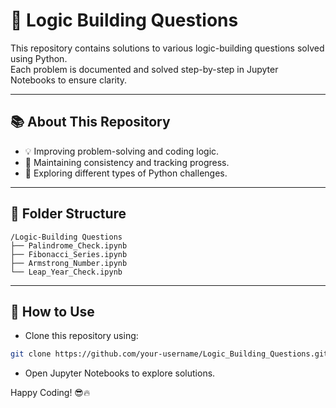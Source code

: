 # 🚀 Logic Building Questions

This repository contains solutions to various logic-building questions solved using Python.  
Each problem is documented and solved step-by-step in Jupyter Notebooks to ensure clarity.  

---

## 📚 **About This Repository**
- 💡 Improving problem-solving and coding logic.
- 📝 Maintaining consistency and tracking progress.
- 🌱 Exploring different types of Python challenges.

---

## 📂 **Folder Structure**
```
/Logic-Building Questions
├── Palindrome_Check.ipynb
├── Fibonacci_Series.ipynb
├── Armstrong_Number.ipynb
└── Leap_Year_Check.ipynb
```

---

## 📢 **How to Use**
- Clone this repository using:
```bash
git clone https://github.com/your-username/Logic_Building_Questions.git
```
- Open Jupyter Notebooks to explore solutions.

Happy Coding! 😎🔥
